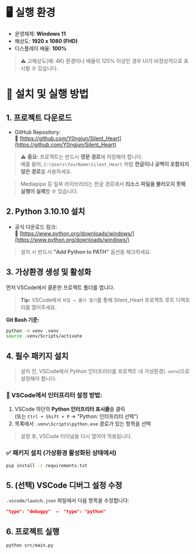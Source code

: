# 🖥️ 실행 환경

- 운영체제: **Windows 11**
- 해상도: **1920 x 1080 (FHD)**
- 디스플레이 배율: **100%**

> ⚠️ 고해상도(예: 4K) 환경이나 배율이 125% 이상인 경우 UI가 비정상적으로 표시될 수 있습니다.

# 🚀 설치 및 실행 방법

## 1. 프로젝트 다운로드

- GitHub Repository:  
  🔗 [https://github.com/Y0ngjun/Silent_Heart](https://github.com/Y0ngjun/Silent_Heart)

> ⚠️ **중요:** 프로젝트는 반드시 **영문 경로**에 저장해야 합니다.  
> 예를 들어, `C:\Users\YourName\Silent_Heart` 처럼 **한글이나 공백이 포함되지 않은 경로**를 사용하세요.

> Mediapipe 등 일부 라이브러리는 한글 경로에서 **리소스 파일을 불러오지 못해 실행이 실패**할 수 있습니다.

## 2. Python 3.10.10 설치

- 공식 다운로드 링크:  
  🔗 [https://www.python.org/downloads/windows/](https://www.python.org/downloads/windows/)

> 설치 시 반드시 **"Add Python to PATH"** 옵션을 체크하세요.


## 3. 가상환경 생성 및 활성화

먼저 VSCode에서 클론한 프로젝트 폴더를 엽니다.

> **Tip:** VSCode에서 `파일 → 폴더 열기`를 통해 Silent_Heart 프로젝트 루트 디렉토리를 열어주세요.

**Git Bash 기준:**

```bash
python -m venv .venv
source .venv/Scripts/activate
```


## 4. 필수 패키지 설치

> 설치 전, VSCode에서 Python 인터프리터를 프로젝트 내 가상환경(`.venv`)으로 설정해야 합니다.

### 🔧 VSCode에서 인터프리터 설정 방법:

1. VSCode 하단의 **Python 인터프리터 표시줄**을 클릭  
   (또는 `Ctrl + Shift + P` → "Python: 인터프리터 선택")
2. 목록에서 `.venv\Scripts\python.exe` 경로가 있는 항목을 선택

> 설정 후, VSCode 터미널을 다시 열어야 적용됩니다.

### ✅ 패키지 설치 (가상환경 활성화된 상태에서)

```bash
pip install -r requirements.txt
```


## 5. (선택) VSCode 디버그 설정 수정

`.vscode/launch.json` 파일에서 다음 항목을 수정합니다:

```json
"type": "debugpy"  →  "type": "python"
```


## 6. 프로젝트 실행

```bash
python src/main.py
```

